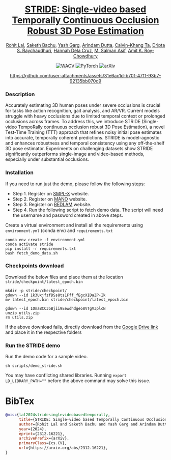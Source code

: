<div align="center">
    
# [STRIDE: Single-video based Temporally Continuous Occlusion Robust 3D Pose Estimation](https://arxiv.org/abs/2312.16221)
[Rohit Lal](https://rohitlal.net/), [Saketh Bachu](https://sakethbachu.github.io/), [Yash Garg](https://www.linkedin.com/in/yash-garg-881b73137/), [Arindam Dutta](https://www.linkedin.com/in/arindam-dutta-a07451292/), [Calvin-Khang Ta](https://www.linkedin.com/in/calvin-khang-ta/), [Dripta S. Raychaudhuri](https://driptarc.github.io/), [Hannah Dela Cruz](https://www.linkedin.com/in/hannah-dela-cruz-4a973725a/), [M. Salman Asif](https://intra.ece.ucr.edu/~sasif/), [Amit K. Roy-Chowdhury](https://vcg.ece.ucr.edu/amit)

<a href="https://wacv2025.thecvf.com/"><img alt="WACV" src="https://img.shields.io/badge/2025-WACV-9d4edd"></a> <a href="https://pytorch.org/get-started/locally/"><img alt="PyTorch" src="https://img.shields.io/badge/PyTorch-ee4c2c?logo=pytorch&logoColor=white"></a> [![arXiv](https://img.shields.io/badge/arXiv-2312.16221-b31b1b.svg)](https://arxiv.org/abs/2312.16221) 

https://github.com/user-attachments/assets/31e6ac1d-b70f-4711-93b7-92135bb070d9

</div>

### Description

Accurately estimating 3D human poses under severe occlusions is crucial for tasks like action recognition, gait analysis, and AR/VR. Current models struggle with heavy occlusions due to limited temporal context or prolonged occlusions across frames. To address this, we introduce STRIDE (Single-video TempoRally contInuous occlusion robust 3D Pose Estimation), a novel Test-Time Training (TTT) approach that refines noisy initial pose estimates into accurate, temporally coherent predictions. STRIDE is model-agnostic and enhances robustness and temporal consistency using any off-the-shelf 3D pose estimator. Experiments on challenging datasets show STRIDE significantly outperforms single-image and video-based methods, especially under substantial occlusions.

### Installation

If you need to run just the demo, please follow the following steps:
- Step 1. Register on [SMPL-X](https://smpl-x.is.tue.mpg.de/) website.
- Step 2. Register on [MANO](https://mano.is.tue.mpg.de/) website.
- Step 3. Register on [BEDLAM](https://bedlam.is.tue.mpg.de/) website.
- Step 4. Run the following script to fetch demo data. The script will need the username and password created in above steps.


Create a virtual environment and install all the requirements using `environment.yml` (conda env) and `requirements.txt`

    conda env create -f environment.yml
    conda activate stride
    pip install -r requirements.txt
    bash fetch_demo_data.sh

### Checkpoints download

Download the below files and place them at the location `stride/checkpoint/latest_epoch.bin` 

    mkdir -p stride/checkpoint/
    gdown --id 1k3UxjfzfDSs8ts1Fff_fEgcXIDaZP-Ik
    mv latest_epoch.bin stride/checkpoint/latest_epoch.bin

    gdown --id 1OmaBCC3oBjii9Eewdhdgeo8VTgV3plcN
    unzip utils.zip
    rm utils.zip

If the above download fails, directly download from the [Google Drive link](https://drive.google.com/drive/folders/1ml4rT4jnfPDWFGLf34uTml24nzE1LcuV?usp=drive_link) and place it in the respective folders

### Run the STRIDE demo
Run the demo code for a sample video. 
```
sh scripts/demo_stride.sh
```

You may have conflicting shared libraries. Running `export LD_LIBRARY_PATH=""` before the above command may solve this issue.

# **BibTex**
```bibtex
@misc{lal2024stridesinglevideobasedtemporally,
      title={STRIDE: Single-video based Temporally Continuous Occlusion Robust 3D Pose Estimation}, 
      author={Rohit Lal and Saketh Bachu and Yash Garg and Arindam Dutta and Calvin-Khang Ta and Dripta S. Raychaudhuri and Hannah Dela Cruz and M. Salman Asif and Amit K. Roy-Chowdhury},
      year={2024},
      eprint={2312.16221},
      archivePrefix={arXiv},
      primaryClass={cs.CV},
      url={https://arxiv.org/abs/2312.16221}, 
}